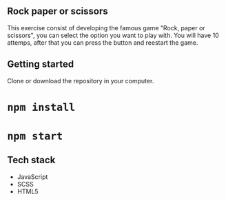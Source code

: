 ## Rock paper or scissors
This exercise consist of developing the famous game "Rock, paper or scissors", you can select the option you want to play with. 
You will have 10 attemps, after that you can press the button and reestart the game.

## Getting started

Clone or download the repository in your computer.

# `npm install`

# `npm start `

## Tech stack
- JavaScript
- SCSS
- HTML5
